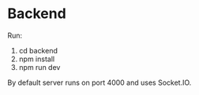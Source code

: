 # Backend

Run:

1. cd backend
2. npm install
3. npm run dev

By default server runs on port 4000 and uses Socket.IO.
